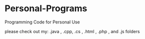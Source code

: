 # Personal-Programs
Programming Code for Personal Use

please check out my: .java , .cpp, .cs , .html , .php , and .js  folders
